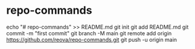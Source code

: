 # repo-commands

echo "# repo-commands" >> README.md
git init
git add README.md
git commit -m "first commit"
git branch -M main
git remote add origin https://github.com/reova/repo-commands.git
git push -u origin main
